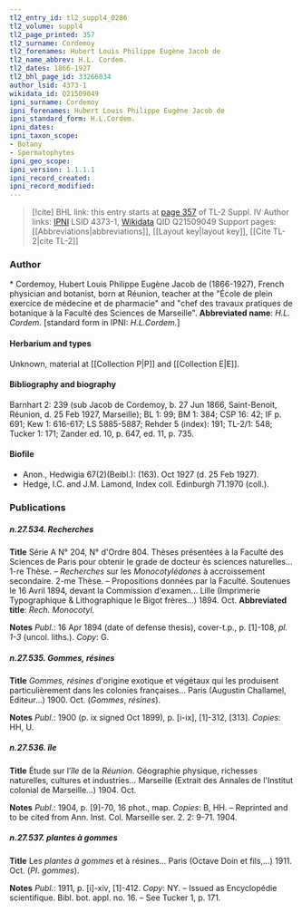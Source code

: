 ```yaml
---
tl2_entry_id: tl2_suppl4_0286
tl2_volume: suppl4
tl2_page_printed: 357
tl2_surname: Cordemoy
tl2_forenames: Hubert Louis Philippe Eugène Jacob de
tl2_name_abbrev: H.L. Cordem.
tl2_dates: 1866-1927
tl2_bhl_page_id: 33266034
author_lsid: 4373-1
wikidata_id: Q21509049
ipni_surname: Cordemoy
ipni_forenames: Hubert Louis Philippe Eugène Jacob de
ipni_standard_form: H.L.Cordem.
ipni_dates: 
ipni_taxon_scope: 
- Botany
- Spermatophytes
ipni_geo_scope: 
ipni_version: 1.1.1.1
ipni_record_created: 
ipni_record_modified:
---
```


> [!cite] BHL link: this entry starts at [page 357](https://www.biodiversitylibrary.org/page/33266034) of TL-2 Suppl. IV
> Author links: [IPNI](https://www.ipni.org/a/4373-1) LSID 4373-1, [Wikidata](https://www.wikidata.org/wiki/Q21509049) QID Q21509049
> Support pages: [[Abbreviations|abbreviations]], [[Layout key|layout key]], [[Cite TL-2|cite TL-2]]

### Author

\* Cordemoy, Hubert Louis Philippe Eugène Jacob de (1866-1927), French physician and botanist, born at Réunion, teacher at the "École de plein exercice de médecine et de pharmacie" and "chef des travaux pratiques de botanique à la Faculté des Sciences de Marseille". 
**Abbreviated name**: *H.L. Cordem.* \[standard form in IPNI: *H.L.Cordem.*\]

#### Herbarium and types

Unknown, material at [[Collection P|P]] and [[Collection E|E]].

#### Bibliography and biography

Barnhart 2: 239 (sub Jacob de Cordemoy, b. 27 Jun 1866, Saint-Benoit, Réunion, d. 25 Feb 1927, Marseille); BL 1: 99; BM 1: 384; CSP 16: 42; IF p. 691; Kew 1: 616-617; LS 5885-5887; Rehder 5 (index): 191; TL-2/1: 548; Tucker 1: 171; Zander ed. 10, p. 647, ed. 11, p. 735.

#### Biofile

- Anon., Hedwigia 67(2)(Beibl.): (163). Oct 1927 (d. 25 Feb 1927).
- Hedge, I.C. and J.M. Lamond, Index coll. Edinburgh 71.1970 (coll.).

### Publications

##### n.27.534. Recherches

**Title**
Série A N° 204, N° d'Ordre 804. Thèses présentées à la Faculté des Sciences de Paris pour obtenir le grade de docteur ès sciences naturelles... 1-re Thèse. – *Recherches* sur les *Monocotylédones* à accroissement secondaire. 2-me Thèse. – Propositions données par la Faculté. Soutenues le 16 Avril 1894, devant la Commission d'examen... Lille (Imprimerie Typographique & Lithographique le Bigot frères...) 1894. Oct.
**Abbreviated title**: *Rech. Monocotyl.*

**Notes**
*Publ*.: 16 Apr 1894 (date of defense thesis), cover-t.p., p. \[1\]-108, *pl. 1-3* (uncol. liths.).
*Copy*: G.

##### n.27.535. Gommes, résines

**Title**
*Gommes, résines* d'origine exotique et végétaux qui les produisent particulièrement dans les colonies françaises... Paris (Augustin Challamel, Éditeur...) 1900. Oct. (*Gommes*, *résines*).

**Notes**
*Publ*.: 1900 (p. ix signed Oct 1899), p. \[i-ix\], \[1\]-312, \[313\]. *Copies*: HH, U.

##### n.27.536. île

**Title**
Étude sur l’*île* de la *Réunion*. Géographie physique, richesses naturelles, cultures et industries... Marseille (Extrait des Annales de l'Institut colonial de Marseille...) 1904. Oct.

**Notes**
*Publ*.: 1904, p. \[9\]-70, 16 phot., map. *Copies*: B, HH. – Reprinted and to be cited from Ann. Inst. Col. Marseille ser. 2. 2: 9-71. 1904.

##### n.27.537. plantes à gommes

**Title**
Les *plantes à gommes* et à résines... Paris (Octave Doin et fils,...) 1911. Oct. (*PI*. *gommes*).

**Notes**
*Publ*.: 1911, p. \[i\]-xiv, \[1\]-412. *Copy*: NY. – Issued as Encyclopédie scientifique. Bibl. bot. appl. no. 16. – See Tucker 1, p. 171.

